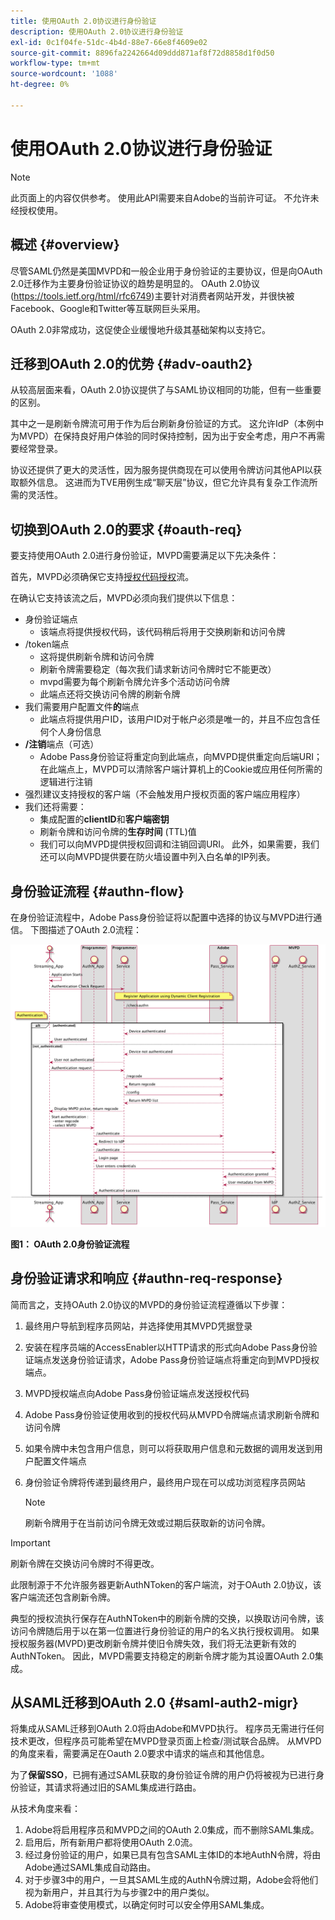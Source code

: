 ```yaml
---
title: 使用OAuth 2.0协议进行身份验证
description: 使用OAuth 2.0协议进行身份验证
exl-id: 0c1f04fe-51dc-4b4d-88e7-66e8f4609e02
source-git-commit: 8896fa2242664d09ddd871af8f72d8858d1f0d50
workflow-type: tm+mt
source-wordcount: '1088'
ht-degree: 0%

---
```


# 使用OAuth 2.0协议进行身份验证

>[!NOTE]
>
>此页面上的内容仅供参考。 使用此API需要来自Adobe的当前许可证。 不允许未经授权使用。

## 概述 {#overview}

尽管SAML仍然是美国MVPD和一般企业用于身份验证的主要协议，但是向OAuth 2.0迁移作为主要身份验证协议的趋势是明显的。 OAuth 2.0协议(https://tools.ietf.org/html/rfc6749)主要针对消费者网站开发，并很快被Facebook、Google和Twitter等互联网巨头采用。

OAuth 2.0非常成功，这促使企业缓慢地升级其基础架构以支持它。



## 迁移到OAuth 2.0的优势 {#adv-oauth2}

从较高层面来看，OAuth 2.0协议提供了与SAML协议相同的功能，但有一些重要的区别。

其中之一是刷新令牌流可用于作为后台刷新身份验证的方式。 这允许IdP（本例中为MVPD）在保持良好用户体验的同时保持控制，因为出于安全考虑，用户不再需要经常登录。

协议还提供了更大的灵活性，因为服务提供商现在可以使用令牌访问其他API以获取额外信息。 这进而为TVE用例生成“聊天层”协议，但它允许具有复杂工作流所需的灵活性。





## 切换到OAuth 2.0的要求 {#oauth-req}

要支持使用OAuth 2.0进行身份验证，MVPD需要满足以下先决条件：

首先，MVPD必须确保它支持[授权代码授权](https://oauthlib.readthedocs.io/en/latest/oauth2/grants/authcode.html)流。

在确认它支持该流之后，MVPD必须向我们提供以下信息：

* 身份验证端点
   * 该端点将提供授权代码，该代码稍后将用于交换刷新和访问令牌
* /token端点
   * 这将提供刷新令牌和访问令牌
   * 刷新令牌需要稳定（每次我们请求新访问令牌时它不能更改）
   * mvpd需要为每个刷新令牌允许多个活动访问令牌
   * 此端点还将交换访问令牌的刷新令牌
* 我们需要用户配置文件&#x200B;**的**&#x200B;端点
   * 此端点将提供用户ID，该用户ID对于帐户必须是唯一的，并且不应包含任何个人身份信息
* **/注销**&#x200B;端点（可选）
   * Adobe Pass身份验证将重定向到此端点，向MVPD提供重定向后端URI；在此端点上，MVPD可以清除客户端计算机上的Cookie或应用任何所需的逻辑进行注销
* 强烈建议支持授权的客户端（不会触发用户授权页面的客户端应用程序）
* 我们还将需要：
   * 集成配置的&#x200B;**clientID**&#x200B;和&#x200B;**客户端密钥**
   * 刷新令牌和访问令牌的&#x200B;**生存时间** (TTL)值
   * 我们可以向MVPD提供授权回调和注销回调URI。 此外，如果需要，我们还可以向MVPD提供要在防火墙设置中列入白名单的IP列表。


## 身份验证流程 {#authn-flow}

在身份验证流程中，Adobe Pass身份验证将以配置中选择的协议与MVPD进行通信。 下图描述了OAuth 2.0流程：



![在配置中所选协议上与MVPD通信的Adobe身份验证中显示身份验证流的图表。](assets/authn-flow.png)

**图1： OAuth 2.0身份验证流程**



## 身份验证请求和响应 {#authn-req-response}

简而言之，支持OAuth 2.0协议的MVPD的身份验证流程遵循以下步骤：

1. 最终用户导航到程序员网站，并选择使用其MVPD凭据登录
1. 安装在程序员端的AccessEnabler以HTTP请求的形式向Adobe Pass身份验证端点发送身份验证请求，Adobe Pass身份验证端点将重定向到MVPD授权端点。
1. MVPD授权端点向Adobe Pass身份验证端点发送授权代码
1. Adobe Pass身份验证使用收到的授权代码从MVPD令牌端点请求刷新令牌和访问令牌
1. 如果令牌中未包含用户信息，则可以将获取用户信息和元数据的调用发送到用户配置文件端点
1. 身份验证令牌将传递到最终用户，最终用户现在可以成功浏览程序员网站

   >[!NOTE]
   >
   >刷新令牌用于在当前访问令牌无效或过期后获取新的访问令牌。


>[!IMPORTANT]
>
>刷新令牌在交换访问令牌时不得更改。

此限制源于不允许服务器更新AuthNToken的客户端流，对于OAuth 2.0协议，该客户端流还包含刷新令牌。

典型的授权流执行保存在AuthNToken中的刷新令牌的交换，以换取访问令牌，该访问令牌随后用于以在第一位置进行身份验证的用户的名义执行授权调用。 如果授权服务器(MVPD)更改刷新令牌并使旧令牌失效，我们将无法更新有效的AuthNToken。 因此，MVPD需要支持稳定的刷新令牌才能为其设置OAuth 2.0集成。


## 从SAML迁移到OAuth 2.0 {#saml-auth2-migr}

将集成从SAML迁移到OAuth 2.0将由Adobe和MVPD执行。 程序员无需进行任何技术更改，但程序员可能希望在MVPD登录页面上检查/测试联合品牌。 从MVPD的角度来看，需要满足在Oauth 2.0要求中请求的端点和其他信息。

为了&#x200B;**保留SSO**，已拥有通过SAML获取的身份验证令牌的用户仍将被视为已进行身份验证，其请求将通过旧的SAML集成进行路由。

从技术角度来看：

1. Adobe将启用程序员和MVPD之间的OAuth 2.0集成，而不删除SAML集成。
1. 启用后，所有新用户都将使用OAuth 2.0流。
1. 经过身份验证的用户，如果已具有包含SAML主体ID的本地AuthN令牌，将由Adobe通过SAML集成自动路由。
1. 对于步骤3中的用户，一旦其SAML生成的AuthN令牌过期，Adobe会将他们视为新用户，并且其行为与步骤2中的用户类似。
1. Adobe将审查使用模式，以确定何时可以安全停用SAML集成。
